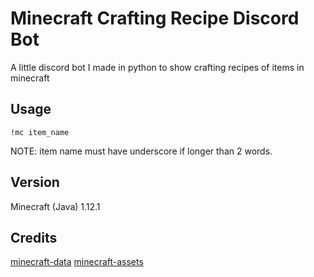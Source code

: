 # Minecraft Crafting Recipe Discord Bot
A little discord bot I made in python to show crafting recipes of items in minecraft

## Usage
```
!mc item_name
```
NOTE: item name must have underscore if longer than 2 words.

## Version
Minecraft (Java) 1.12.1

## Credits
[minecraft-data](https://github.com/PrismarineJS/minecraft-data)
[minecraft-assets](https://github.com/PrismarineJS/minecraft-assets/tree/master)
